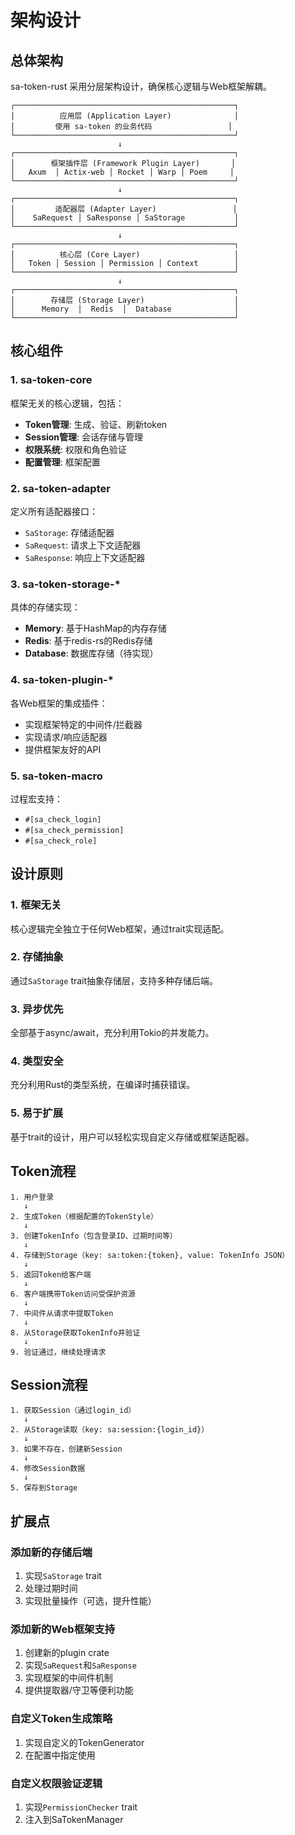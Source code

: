 # 架构设计

## 总体架构

sa-token-rust 采用分层架构设计，确保核心逻辑与Web框架解耦。

```
┌─────────────────────────────────────────────────┐
│          应用层 (Application Layer)              │
│         使用 sa-token 的业务代码                 │
└─────────────────────────────────────────────────┘
                        ↓
┌─────────────────────────────────────────────────┐
│        框架插件层 (Framework Plugin Layer)       │
│   Axum  │ Actix-web │ Rocket │ Warp │ Poem     │
└─────────────────────────────────────────────────┘
                        ↓
┌─────────────────────────────────────────────────┐
│         适配器层 (Adapter Layer)                 │
│    SaRequest │ SaResponse │ SaStorage           │
└─────────────────────────────────────────────────┘
                        ↓
┌─────────────────────────────────────────────────┐
│          核心层 (Core Layer)                     │
│   Token │ Session │ Permission │ Context        │
└─────────────────────────────────────────────────┘
                        ↓
┌─────────────────────────────────────────────────┐
│        存储层 (Storage Layer)                    │
│      Memory  │  Redis  │  Database              │
└─────────────────────────────────────────────────┘
```

## 核心组件

### 1. sa-token-core

框架无关的核心逻辑，包括：

- **Token管理**: 生成、验证、刷新token
- **Session管理**: 会话存储与管理
- **权限系统**: 权限和角色验证
- **配置管理**: 框架配置

### 2. sa-token-adapter

定义所有适配器接口：

- `SaStorage`: 存储适配器
- `SaRequest`: 请求上下文适配器
- `SaResponse`: 响应上下文适配器

### 3. sa-token-storage-*

具体的存储实现：

- **Memory**: 基于HashMap的内存存储
- **Redis**: 基于redis-rs的Redis存储
- **Database**: 数据库存储（待实现）

### 4. sa-token-plugin-*

各Web框架的集成插件：

- 实现框架特定的中间件/拦截器
- 实现请求/响应适配器
- 提供框架友好的API

### 5. sa-token-macro

过程宏支持：

- `#[sa_check_login]`
- `#[sa_check_permission]`
- `#[sa_check_role]`

## 设计原则

### 1. 框架无关

核心逻辑完全独立于任何Web框架，通过trait实现适配。

### 2. 存储抽象

通过`SaStorage` trait抽象存储层，支持多种存储后端。

### 3. 异步优先

全部基于async/await，充分利用Tokio的并发能力。

### 4. 类型安全

充分利用Rust的类型系统，在编译时捕获错误。

### 5. 易于扩展

基于trait的设计，用户可以轻松实现自定义存储或框架适配器。

## Token流程

```
1. 用户登录
   ↓
2. 生成Token（根据配置的TokenStyle）
   ↓
3. 创建TokenInfo（包含登录ID、过期时间等）
   ↓
4. 存储到Storage（key: sa:token:{token}, value: TokenInfo JSON）
   ↓
5. 返回Token给客户端
   ↓
6. 客户端携带Token访问受保护资源
   ↓
7. 中间件从请求中提取Token
   ↓
8. 从Storage获取TokenInfo并验证
   ↓
9. 验证通过，继续处理请求
```

## Session流程

```
1. 获取Session（通过login_id）
   ↓
2. 从Storage读取（key: sa:session:{login_id}）
   ↓
3. 如果不存在，创建新Session
   ↓
4. 修改Session数据
   ↓
5. 保存到Storage
```

## 扩展点

### 添加新的存储后端

1. 实现`SaStorage` trait
2. 处理过期时间
3. 实现批量操作（可选，提升性能）

### 添加新的Web框架支持

1. 创建新的plugin crate
2. 实现`SaRequest`和`SaResponse`
3. 实现框架的中间件机制
4. 提供提取器/守卫等便利功能

### 自定义Token生成策略

1. 实现自定义的TokenGenerator
2. 在配置中指定使用

### 自定义权限验证逻辑

1. 实现`PermissionChecker` trait
2. 注入到SaTokenManager

